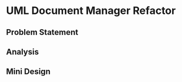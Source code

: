 UML Document Manager Refactor
========================



## Problem Statement



## Analysis


## Mini Design